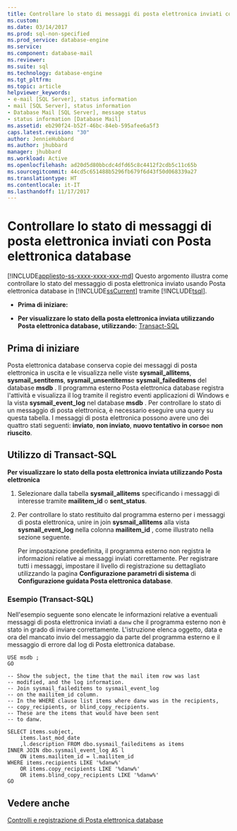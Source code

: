 ```yaml
---
title: Controllare lo stato di messaggi di posta elettronica inviati con Posta elettronica database | Microsoft Docs
ms.custom: 
ms.date: 03/14/2017
ms.prod: sql-non-specified
ms.prod_service: database-engine
ms.service: 
ms.component: database-mail
ms.reviewer: 
ms.suite: sql
ms.technology: database-engine
ms.tgt_pltfrm: 
ms.topic: article
helpviewer_keywords:
- e-mail [SQL Server], status information
- mail [SQL Server], status information
- Database Mail [SQL Server], message status
- status information [Database Mail]
ms.assetid: eb290f24-b52f-46bc-84eb-595afee6a5f3
caps.latest.revision: "30"
author: JennieHubbard
ms.author: jhubbard
manager: jhubbard
ms.workload: Active
ms.openlocfilehash: ad20d5d80bbcdc4dfd65c8c4412f2cdb5c11c65b
ms.sourcegitcommit: 44cd5c651488b5296fb679f6d43f50d068339a27
ms.translationtype: HT
ms.contentlocale: it-IT
ms.lasthandoff: 11/17/2017
---
```

# <a name="check-the-status-of-e-mail-messages-sent-with-database-mail"></a>Controllare lo stato di messaggi di posta elettronica inviati con Posta elettronica database
[!INCLUDE[appliesto-ss-xxxx-xxxx-xxx-md](../../includes/appliesto-ss-xxxx-xxxx-xxx-md.md)] Questo argomento illustra come controllare lo stato del messaggio di posta elettronica inviato usando Posta elettronica database in [!INCLUDE[ssCurrent](../../includes/sscurrent-md.md)] tramite [!INCLUDE[tsql](../../includes/tsql-md.md)].  
  
-   **Prima di iniziare:**  
  
-   **Per visualizzare lo stato della posta elettronica inviata utilizzando Posta elettronica database, utilizzando:**  [Transact-SQL](#TsqlProcedure)  
  
##  <a name="BeforeYouBegin"></a> Prima di iniziare  
 Posta elettronica database conserva copie dei messaggi di posta elettronica in uscita e le visualizza nelle viste **sysmail_allitems**, **sysmail_sentitems**, **sysmail_unsentitems**e **sysmail_faileditems** del database **msdb** . Il programma esterno Posta elettronica database registra l'attività e visualizza il log tramite il registro eventi applicazioni di Windows e la vista **sysmail_event_log** nel database **msdb** . Per controllare lo stato di un messaggio di posta elettronica, è necessario eseguire una query su questa tabella. I messaggi di posta elettronica possono avere uno dei quattro stati seguenti: **inviato**, **non inviato**, **nuovo tentativo in corso**e **non riuscito**.  
  
##  <a name="TsqlProcedure"></a> Utilizzo di Transact-SQL  
 **Per visualizzare lo stato della posta elettronica inviata utilizzando Posta elettronica**  
  
1.  Selezionare dalla tabella **sysmail_allitems** specificando i messaggi di interesse tramite **mailitem_id** o **sent_status**.  
  
2.  Per controllare lo stato restituito dal programma esterno per i messaggi di posta elettronica, unire in join **sysmail_allitems** alla vista **sysmail_event_log** nella colonna **mailitem_id** , come illustrato nella sezione seguente.  
  
     Per impostazione predefinita, il programma esterno non registra le informazioni relative ai messaggi inviati correttamente. Per registrare tutti i messaggi, impostare il livello di registrazione su dettagliato utilizzando la pagina **Configurazione parametri di sistema** di **Configurazione guidata Posta elettronica database**.  
  
###  <a name="TsqlExample"></a> Esempio (Transact-SQL)  
 Nell'esempio seguente sono elencate le informazioni relative a eventuali messaggi di posta elettronica inviati a `danw` che il programma esterno non è stato in grado di inviare correttamente. L'istruzione elenca oggetto, data e ora del mancato invio del messaggio da parte del programma esterno e il messaggio di errore dal log di Posta elettronica database.  
  
```  
USE msdb ;  
GO  
  
-- Show the subject, the time that the mail item row was last  
-- modified, and the log information.  
-- Join sysmail_faileditems to sysmail_event_log   
-- on the mailitem_id column.  
-- In the WHERE clause list items where danw was in the recipients,  
-- copy_recipients, or blind_copy_recipients.  
-- These are the items that would have been sent  
-- to danw.  
  
SELECT items.subject,  
    items.last_mod_date  
    ,l.description FROM dbo.sysmail_faileditems as items  
INNER JOIN dbo.sysmail_event_log AS l  
    ON items.mailitem_id = l.mailitem_id  
WHERE items.recipients LIKE '%danw%'    
    OR items.copy_recipients LIKE '%danw%'   
    OR items.blind_copy_recipients LIKE '%danw%'  
GO  
```  
  
## <a name="see-also"></a>Vedere anche  
 [Controlli e registrazione di Posta elettronica database](../../relational-databases/database-mail/database-mail-log-and-audits.md)  
  
  
